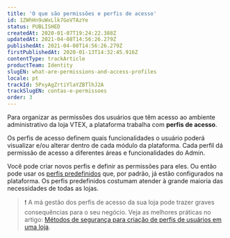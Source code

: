 ```yaml
---
title: 'O que são permissões e perfis de acesso'
id: 1ZWhHn9uWxLlk7GoVTAzYe
status: PUBLISHED
createdAt: 2020-01-07T19:24:22.388Z
updatedAt: 2021-04-08T14:56:26.279Z
publishedAt: 2021-04-08T14:56:26.279Z
firstPublishedAt: 2020-01-13T14:32:45.916Z
contentType: trackArticle
productTeam: Identity
slugEN: what-are-permissions-and-access-profiles
locale: pt
trackId: 5PxyAgZrtiYlaYZBTlhJ2A
trackSlugEN: contas-e-permissoes
order: 3
---
```


Para organizar as permissões dos usuários que têm acesso ao ambiente administrativo da loja VTEX, a plataforma trabalha com **perfis de acesso**.

Os perfis de acesso definem quais funcionalidades o usuário poderá visualizar e/ou alterar dentro de cada módulo da plataforma. Cada perfil dá permissão de acesso a diferentes áreas e funcionalidades do Admin.

Você pode criar novos perfis e definir as permissões para eles. Ou então pode usar os [perfis predefinidos](/pt/tutorial/perfis-de-acesso--7HKK5Uau2H6wxE1rH5oRbc#descricao-dos-perfis-predefinidos) que, por padrão, já estão configurados na plataforma. Os perfis predefinidos costumam atender à grande maioria das necessidades de todas as lojas.

> ❗ A má gestão dos perfis de acesso da sua loja pode trazer graves consequências para o seu negócio. Veja as melhores práticas no artigo: [Métodos de segurança para criação de perfis de usuários em uma loja](/pt/faq/metodos-de-seguranca-para-criacao-de-perfis-de-usuarios-em-uma-loja--15YDwC9jGgqWi3rvcDaiGM).

